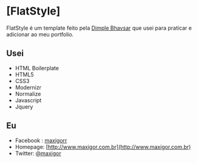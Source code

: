# [FlatStyle]
FlatStyle é um template feito pela [Dimple Bhavsar](https://www.behance.net/dimplebhavsar) que usei para praticar e adicionar ao meu portfolio.


## Usei

* HTML Boilerplate
* HTML5
* CSS3
* Modernizr
* Normalize
* Javascript
* Jquery


## Eu

* Facebook : [maxigorr](https://www.facebook.com/maxigorr)
* Homepage: [http://www.maxigor.com.br](http://www.maxigor.com.br)
* Twitter: [@maxigor](http://twitter.com/maxigor)